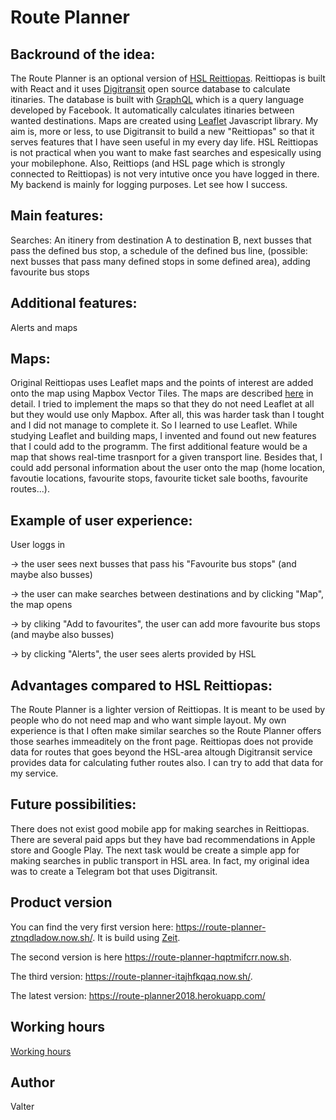 # Route Planner

## Backround of the idea: 

The Route Planner is an optional version of [HSL Reittiopas](https://www.reittiopas.fi/). Reittiopas is built with React and it uses [Digitransit](https://digitransit.fi/en/developers/apis/) open source database to calculate itinaries. The database is built with [GraphQL](http://graphql.org/) which is a query language developed by Facebook. It automatically calculates itinaries between wanted destinations. Maps are created using [Leaflet](http://leafletjs.com/) Javascript library. My aim is, more or less, to use Digitransit to build a new "Reittiopas" so that it serves features that I have seen useful in my every day life. HSL Reittiopas is not practical when you want to make fast searches and espesically using your mobilephone. Also, Reittiops (and HSL page which is strongly connected to Reittiopas) is not very intutive once you have logged in there. My backend is mainly for logging purposes. Let see how I success.

## Main features: 

Searches: An itinery from destination A to destination B, next busses that pass the defined bus stop, a schedule of the defined bus line, (possible: next busses that pass many defined stops in some defined area), adding favourite bus stops

## Additional features: 

Alerts and maps

## Maps:

Original Reittiopas uses Leaflet maps and the points of interest are added onto the map using Mapbox Vector Tiles. The maps are described [here](https://digitransit.fi/en/developers/apis/3-map-api/) in detail. I tried to implement the maps so that they do not need Leaflet at all but they would use only Mapbox. After all, this was harder task than I tought and I did not manage to complete it. So I learned to use Leaflet. While studying Leaflet and building maps, I invented and found out new features that I could add to the programm. The first additional feature would be a map that shows real-time trasnport for a given transport line. Besides that, I could add personal information about the user onto the map (home location, favoutie locations, favourite stops, favourite ticket sale booths, favourite routes...).

## Example of user experience: 

User loggs in
 
-> the user sees next busses that pass his "Favourite bus stops" (and maybe also busses)

-> the user can make searches between destinations and by clicking "Map", the map opens

-> by cliking "Add to favourites", the user can add more favourite bus stops (and maybe also busses)

-> by clicking "Alerts", the user sees alerts provided by HSL

## Advantages compared to HSL Reittiopas:

The Route Planner is a lighter version of Reittiopas. It is meant to be used by people who do not need map and who want simple layout. My own experience is that I often make similar searches so the Route Planner offers those searhes immeaditely on the front page. Reittiopas does not provide data for routes that goes beyond the HSL-area altough Digitransit service provides data for calculating futher routes also. I can try to add that data for my service.

## Future possibilities:

 There does not exist good mobile app for making searches in Reittiopas. There are several paid apps but they have bad recommendations in Apple store and Google Play. The next task would be create a simple app for making searches in public transport in HSL area. In fact, my original idea was to create a Telegram bot that uses Digitransit.

## Product version

You can find the very first version here: https://route-planner-ztnqdladow.now.sh/. It is build using [Zeit](https://zeit.co/).

The second version is here https://route-planner-hqptmifcrr.now.sh.

The third version: https://route-planner-itajhfkqaq.now.sh/.

The latest version: https://route-planner2018.herokuapp.com/

## Working hours

[Working hours](Workinghours.md)

## Author

Valter